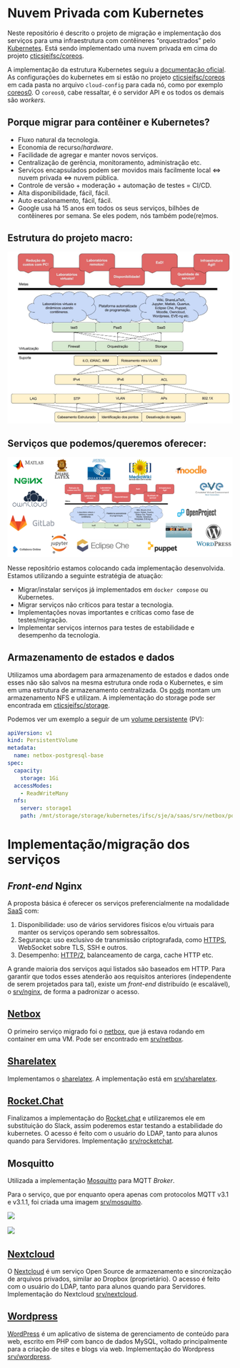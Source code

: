 # Nuvem Privada com Kubernetes

Neste repositório é descrito o projeto de migração e implementação dos serviços
para uma infraestrutura com contêineres “orquestrados” pelo
[Kubernetes](https://k8s.io).
Está sendo implementado uma nuvem privada em cima do projeto
[cticsjeifsc/coreos](https://github.com/ctic-sje-ifsc/coreos).

A implementação da estrutura Kubernetes seguiu a
[documentação oficial](https://coreos.com/kubernetes/docs/latest/getting-started.html).
As configurações do kubernetes em si estão no projeto
[cticsjeifsc/coreos](https://github.com/ctic-sje-ifsc/coreos) em cada pasta no arquivo
`cloud-config` para cada nó, como por exemplo
[coreos0](https://github.com/ctic-sje-ifsc/coreos/blob/master/coreos0/user_data).
O `coreos0`, cabe ressaltar, é o servidor API e os todos os demais são _workers_.


## Porque migrar para contêiner e Kubernetes?
* Fluxo natural da tecnologia.
* Economia de recurso/_hardware_.
* Facilidade de agregar e manter novos serviços.
* Centralização de gerência, monitoramento, administração etc.
* Serviços encapsulados podem ser movidos mais facilmente
local <=> nuvem privada <=> nuvem pública.
* Controle de versão + moderação + automação de testes = CI/CD.
* Alta disponibilidade, fácil, fácil.
* Auto escalonamento, fácil, fácil.
* Google usa há 15 anos em todos os seus serviços, bilhões de contêineres por
semana. Se eles podem, nós também pode(re)mos.


## Estrutura do projeto macro:
![Projeto Macro](docs/projeto_macro_ctic.jpg)


## Serviços que podemos/queremos oferecer:
![Projeto Macro](docs/servicos_possiveis.png)

Nesse repositório estamos colocando cada implementação desenvolvida.
Estamos utilizando a seguinte estratégia de atuação:
* Migrar/instalar serviços já implementados em `docker compose` ou Kubernetes.
* Migrar serviços não críticos para testar a tecnologia.
* Implementações novas importantes e críticas como fase de testes/migração.
* Implementar serviços internos para testes de estabilidade e desempenho da
tecnologia.

## Armazenamento de estados e dados

Utilizamos uma abordagem para armazenamento de estados e dados onde esses não
são salvos na mesma estrutura onde roda o Kubernetes, e sim em uma estrutura de
armazenamento centralizada. Os
[pods](https://kubernetes.io/docs/concepts/workloads/pods/pod/) montam um
armazenamento NFS e utilizam.
A implementação do storage pode ser encontrada em
[cticsjeifsc/storage](https://github.com/ctic-sje-ifsc/storage).

Podemos ver um exemplo a seguir de um
[volume persistente](https://kubernetes.io/docs/concepts/storage/persistent-volumes/)
(PV):

```yaml
apiVersion: v1
kind: PersistentVolume
metadata:
  name: netbox-postgresql-base
spec:
  capacity:
    storage: 1Gi
  accessModes:
    - ReadWriteMany
  nfs:
    server: storage1
    path: /mnt/storage/storage/kubernetes/ifsc/sje/a/saas/srv/netbox/postgresql/base
```

# Implementação/migração dos serviços

## _Front-end_ Nginx

A proposta básica é oferecer os serviços preferencialmente na modalidade
[SaaS](https://pt.wikipedia.org/wiki/Software_como_servi%C3%A7o) com:
1. Disponibilidade: uso de vários servidores físicos e/ou virtuais para manter 
os serviços operando sem sobressaltos.
1. Segurança: uso exclusivo de transmissão criptografada, como
[HTTPS](https://www.ssllabs.com/ssltest/analyze.html?d=projetos.sj.ifsc.edu.br&latest),
WebSocket sobre TLS, SSH e outros.
1. Desempenho: [HTTP/2](https://http2.github.io/), balanceamento de carga, cache
HTTP etc.

A grande maioria dos serviços aqui listados são baseados em HTTP.
Para garantir que todos esses atenderão aos requisitos anteriores
(independente de serem projetados para tal), existe um _front-end_ distribuído
(e escalável), o 
[srv/nginx](https://github.com/ctic-sje-ifsc/kubernetes/tree/master/srv/nginx),
de forma a padronizar o acesso.


## [Netbox](https://netbox.sj.ifsc.edu.br)

O primeiro serviço migrado foi o [netbox](https://netbox.sj.ifsc.edu.br/), que já estava rodando em container em uma VM. Pode ser encontrado em [srv/netbox](https://github.com/ctic-sje-ifsc/kubernetes/tree/master/srv/netbox).


## [Sharelatex](https://sharelatex.sj.ifsc.edu.br)

Implementamos o [sharelatex](https://sharelatex.sj.ifsc.edu.br/).
A implementação está em
[srv/sharelatex](https://github.com/ctic-sje-ifsc/kubernetes/tree/master/srv/sharelatex).


## [Rocket.Chat](https://chat.sj.ifsc.edu.br)

Finalizamos a implementação do [Rocket.chat](https://chat.sj.ifsc.edu.br/) e utilizaremos ele
em substituição do Slack, assim poderemos estar testando a estabilidade do kubernetes.
O acesso é feito com o usuário do LDAP, tanto para alunos quando para Servidores. Implementação [srv/rocketchat](https://github.com/ctic-sje-ifsc/kubernetes/tree/master/srv/rocketchat).


## Mosquitto

Utilizada a implementação [Mosquitto](https://mosquitto.org/) para MQTT _Broker_.

Para o serviço, que por enquanto opera apenas com protocolos MQTT v3.1 e v3.1.1,
foi criada uma imagem
[srv/mosquitto](https://github.com/ctic-sje-ifsc/kubernetes/tree/master/srv/mosquitto).

[![](https://images.microbadger.com/badges/image/cticsjeifsc/mosquitto.svg)](https://microbadger.com/images/cticsjeifsc/mosquitto "Get your own image badge on microbadger.com")

[![](https://images.microbadger.com/badges/version/cticsjeifsc/mosquitto.svg)](https://microbadger.com/images/cticsjeifsc/mosquitto "Get your own version badge on microbadger.com")


## [Nextcloud](https://nextcloud.sj.ifsc.edu.br)

O [Nextcloud](https://nextcloud.com) é um serviço Open Source de armazenamento e
sincronização de arquivos privados, similar ao Dropbox (proprietário).
O acesso é feito com o usuário do LDAP, tanto para alunos quando para Servidores.
Implementação do Nextcloud [srv/nextcloud](https://github.com/ctic-sje-ifsc/kubernetes/tree/master/srv/nextcloud).


## [Wordpress](https://wordpress.sj.ifsc.edu.br)

[WordPress](https://br.wordpress.org) é um aplicativo de sistema de
gerenciamento de conteúdo para web, escrito em PHP com banco de dados MySQL,
voltado principalmente para a criação de sites e blogs via web.  Implementação
do Wordpress
[srv/wordpress](https://github.com/ctic-sje-ifsc/kubernetes/tree/master/srv/wordpress).
